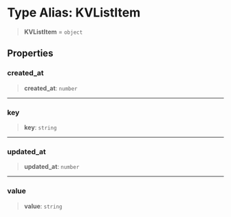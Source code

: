 # Type Alias: KVListItem

> **KVListItem** = `object`

## Properties

### created\_at

> **created\_at**: `number`

***

### key

> **key**: `string`

***

### updated\_at

> **updated\_at**: `number`

***

### value

> **value**: `string`
